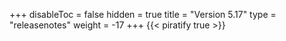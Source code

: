 +++
disableToc = false
hidden = true
title = "Version 5.17"
type = "releasenotes"
weight = -17
+++
{{< piratify true >}}
